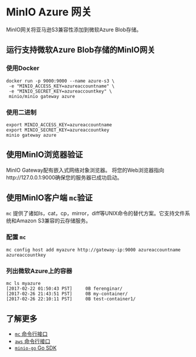 # MinIO Azure 网关

MinIO网关将亚马逊S3兼容性添加到微软Azure Blob存储。

## 运行支持微软Azure Blob存储的MinIO网关

### 使用Docker

```
docker run -p 9000:9000 --name azure-s3 \
 -e "MINIO_ACCESS_KEY=azureaccountname" \
 -e "MINIO_SECRET_KEY=azureaccountkey" \
 minio/minio gateway azure
```

### 使用二进制

```
export MINIO_ACCESS_KEY=azureaccountname
export MINIO_SECRET_KEY=azureaccountkey
minio gateway azure
```

## 使用MinIO浏览器验证

MinIO Gateway配有嵌入式网络对象浏览器。 将您的Web浏览器指向http://127.0.0.1:9000确保您的服务器已成功启动。

## 使用MinIO客户端 `mc`验证

`mc` 提供了诸如ls，cat，cp，mirror，diff等UNIX命令的替代方案。它支持文件系统和Amazon S3兼容的云存储服务。

### 配置 `mc`

```
mc config host add myazure http://gateway-ip:9000 azureaccountname azureaccountkey
```

### 列出微软Azure上的容器

```
mc ls myazure
[2017-02-22 01:50:43 PST]     0B ferenginar/
[2017-02-26 21:43:51 PST]     0B my-container/
[2017-02-26 22:10:11 PST]     0B test-container1/
```

## 了解更多

- [`mc` 命令行接口](http://docs.minio.org.cn/docs/master/minio-client-quickstart-guide)
- [`aws` 命令行接口](http://docs.minio.org.cn/docs/master/aws-cli-with-minio)
- [`minio-go` Go SDK](http://docs.minio.org.cn/docs/master/golang-client-quickstart-guide)